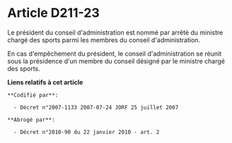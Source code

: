 # Article D211-23

Le président du conseil d'administration est nommé par arrêté du ministre chargé des sports parmi les membres du conseil
d'administration.

En cas d'empêchement du président, le conseil d'administration se réunit sous la présidence d'un membre du conseil désigné
par le ministre chargé des sports.

**Liens relatifs à cet article**

	**Codifié par**:

	  - Décret n°2007-1133 2007-07-24 JORF 25 juillet 2007

	**Abrogé par**:

	  - Décret n°2010-90 du 22 janvier 2010 - art. 2
